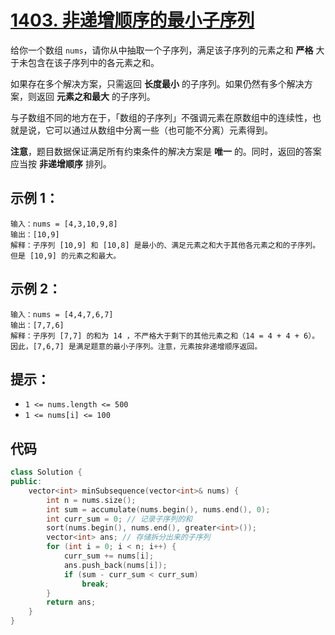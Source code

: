 # [1403. 非递增顺序的最小子序列](https://leetcode.cn/problems/minimum-subsequence-in-non-increasing-order/)

给你一个数组 `nums`，请你从中抽取一个子序列，满足该子序列的元素之和 **严格** 大于未包含在该子序列中的各元素之和。

如果存在多个解决方案，只需返回 **长度最小** 的子序列。如果仍然有多个解决方案，则返回 **元素之和最大** 的子序列。

与子数组不同的地方在于，「数组的子序列」不强调元素在原数组中的连续性，也就是说，它可以通过从数组中分离一些（也可能不分离）元素得到。

**注意**，题目数据保证满足所有约束条件的解决方案是 **唯一** 的。同时，返回的答案应当按 **非递增顺序** 排列。

## **示例 1：**

```
输入：nums = [4,3,10,9,8]
输出：[10,9] 
解释：子序列 [10,9] 和 [10,8] 是最小的、满足元素之和大于其他各元素之和的子序列。但是 [10,9] 的元素之和最大。 
```

## **示例 2：**

```
输入：nums = [4,4,7,6,7]
输出：[7,7,6] 
解释：子序列 [7,7] 的和为 14 ，不严格大于剩下的其他元素之和（14 = 4 + 4 + 6）。因此，[7,6,7] 是满足题意的最小子序列。注意，元素按非递增顺序返回。  
```

## **提示：**

- `1 <= nums.length <= 500`
- `1 <= nums[i] <= 100`

## 代码

```cpp
class Solution {
public:
    vector<int> minSubsequence(vector<int>& nums) {
        int n = nums.size();
        int sum = accumulate(nums.begin(), nums.end(), 0);
        int curr_sum = 0; // 记录子序列的和
        sort(nums.begin(), nums.end(), greater<int>());
        vector<int> ans; // 存储拆分出来的子序列
        for (int i = 0; i < n; i++) {
            curr_sum += nums[i];
            ans.push_back(nums[i]);
            if (sum - curr_sum < curr_sum)
                break;
        }
        return ans;
    }
}
```

